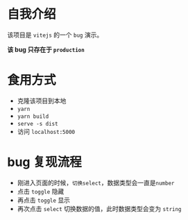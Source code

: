 # 自我介绍

该项目是 `vitejs` 的一个 `bug` 演示。

**该 bug 只存在于 `production`**

# 食用方式

- 克隆该项目到本地
- `yarn`
- `yarn build`
- `serve -s dist`
- 访问 `localhost:5000`

# bug 复现流程

- 刚进入页面的时候，`切换select`，数据类型会一直是`number`
- 点击 `toggle` 隐藏
- 再点击 `toggle` 显示
- 再次点击 `select` 切换数据的值，此时数据类型会变为 `string`
